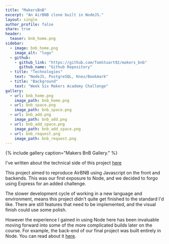 ```yaml
---
title: "MakersBnB"
excerpt: "An AirBNB clone built in NodeJS."
layout: single
author_profile: false
share: true
header:
  teaser: bnb_home.png
sidebar:
  - image: bnb_home.png
    image_alt: "logo"
  - github:
    - github_link: "https://github.com/TomStuart92/makers_bnb"
      github_name: "Github Repository"
  - title: "Technologies"
    text: "NodeJS, PostgreSQL, Knex/Bookmark"
  - title: "Background"
    text: "Week Six Makers Academy Challenge"
gallery:
  - url: bnb_home.png
    image_path: bnb_home.png
  - url: bnb_space.png
    image_path: bnb_space.png
  - url: bnb_add.png
    image_path: bnb_add.png
  - url: bnb_add_space.png
    image_path: bnb_add_space.png
  - url: bnb_request.png
    image_path: bnb_request.png
---
```


{% include gallery caption="Makers BnB Gallery." %}

I've written about the technical side of this project [here](http://TomStuart92.github.io/Node)

This project aimed to reproduce AirBNB using Javascript on the front and backends. This was our first exposure to Node, and we decided to forgo using Express for an added challenge.

The slower development cycle of working in a new language and environment, means this project didn't quite get finished to the standard I'd like. There are still features that need to be implemented, and the visual finish could use some polish.

However the experience I gained in using Node here has been invaluable moving forward into some of the more complicated builds later on the course. For example, the back-end of our final project was built entirely in Node. You can read about it [here](http://tomstuart92.github.io/portfolio/Attendr/).
